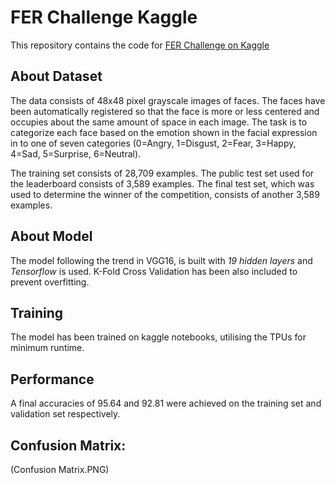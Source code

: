 # FER Challenge Kaggle

This repository contains the code for [FER Challenge on Kaggle](https://www.kaggle.com/c/challenges-in-representation-learning-facial-expression-recognition-challenge)

## About Dataset

The data consists of 48x48 pixel grayscale images of faces. The faces have been automatically registered so that the face is more or less centered and occupies about the same amount of space in each image. The task is to categorize each face based on the emotion shown in the facial expression in to one of seven categories (0=Angry, 1=Disgust, 2=Fear, 3=Happy, 4=Sad, 5=Surprise, 6=Neutral).

The training set consists of 28,709 examples. The public test set used for the leaderboard consists of 3,589 examples. The final test set, which was used to determine the winner of the competition, consists of another 3,589 examples.

##  About Model

The model following the trend in VGG16, is built with *19 hidden layers* and *Tensorflow* is used. K-Fold Cross Validation has been also included to prevent overfitting. 

## Training

The model has been trained on kaggle notebooks, utilising the TPUs for minimum runtime.

## Performance

A final accuracies of 95.64 and 92.81 were achieved on the training set and validation set respectively.

## Confusion Matrix:
(Confusion Matrix.PNG)
